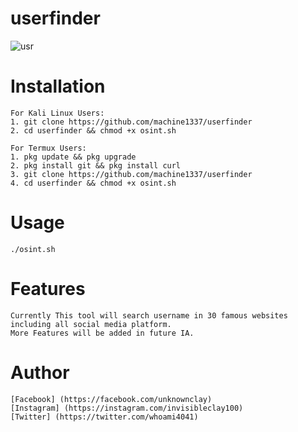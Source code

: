 # userfinder

![usr](https://user-images.githubusercontent.com/82051128/127771701-c27cfc64-5937-4c8c-96ab-0aadb3f237e3.PNG)

# Installation
    For Kali Linux Users:
    1. git clone https://github.com/machine1337/userfinder
    2. cd userfinder && chmod +x osint.sh
    
    For Termux Users:
    1. pkg update && pkg upgrade
    2. pkg install git && pkg install curl
    3. git clone https://github.com/machine1337/userfinder
    4. cd userfinder && chmod +x osint.sh
    
# Usage
    ./osint.sh
    
# Features
    Currently This tool will search username in 30 famous websites including all social media platform.
    More Features will be added in future IA.
    
# Author
    [Facebook] (https://facebook.com/unknownclay)
    [Instagram] (https://instagram.com/invisibleclay100)
    [Twitter] (https://twitter.com/whoami4041)
